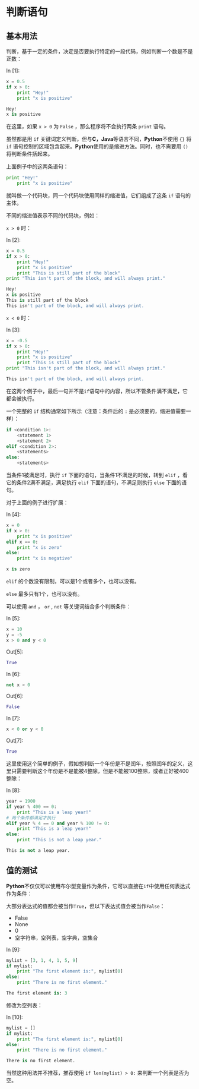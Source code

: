 # 判断语句

## 基本用法

判断，基于一定的条件，决定是否要执行特定的一段代码，例如判断一个数是不是正数：

In [1]:

```py
x = 0.5
if x > 0:
    print "Hey!"
    print "x is positive"

```

```py
Hey!
x is positive

```

在这里，如果 `x > 0` 为 `False` ，那么程序将不会执行两条 `print` 语句。

虽然都是用 `if` 关键词定义判断，但与**C，Java**等语言不同，**Python**不使用 `{}` 将 `if` 语句控制的区域包含起来。**Python**使用的是缩进方法。同时，也不需要用 `()` 将判断条件括起来。

上面例子中的这两条语句：

```py
print "Hey!"
    print "x is positive"

```

就叫做一个代码块，同一个代码块使用同样的缩进值，它们组成了这条 `if` 语句的主体。

不同的缩进值表示不同的代码块，例如：

`x > 0` 时：

In [2]:

```py
x = 0.5
if x > 0:
    print "Hey!"
    print "x is positive"
    print "This is still part of the block"
print "This isn't part of the block, and will always print."

```

```py
Hey!
x is positive
This is still part of the block
This isn't part of the block, and will always print.

```

`x < 0` 时：

In [3]:

```py
x = -0.5
if x > 0:
    print "Hey!"
    print "x is positive"
    print "This is still part of the block"
print "This isn't part of the block, and will always print."

```

```py
This isn't part of the block, and will always print.

```

在这两个例子中，最后一句并不是`if`语句中的内容，所以不管条件满不满足，它都会被执行。

一个完整的 `if` 结构通常如下所示（注意：条件后的 `:` 是必须要的，缩进值需要一样）：

```py
if <condition 1>:
    <statement 1>
    <statement 2>
elif <condition 2>: 
    <statements>
else:
    <statements> 
```

当条件1被满足时，执行 `if` 下面的语句，当条件1不满足的时候，转到 `elif` ，看它的条件2满不满足，满足执行 `elif` 下面的语句，不满足则执行 `else` 下面的语句。

对于上面的例子进行扩展：

In [4]:

```py
x = 0
if x > 0:
    print "x is positive"
elif x == 0:
    print "x is zero"
else:
    print "x is negative"

```

```py
x is zero

```

`elif` 的个数没有限制，可以是1个或者多个，也可以没有。

`else` 最多只有1个，也可以没有。

可以使用 `and` ， `or` , `not` 等关键词结合多个判断条件：

In [5]:

```py
x = 10
y = -5
x > 0 and y < 0

```

Out[5]:

```py
True
```

In [6]:

```py
not x > 0

```

Out[6]:

```py
False
```

In [7]:

```py
x < 0 or y < 0

```

Out[7]:

```py
True
```

这里使用这个简单的例子，假如想判断一个年份是不是闰年，按照闰年的定义，这里只需要判断这个年份是不是能被4整除，但是不能被100整除，或者正好被400整除：

In [8]:

```py
year = 1900
if year % 400 == 0:
    print "This is a leap year!"
# 两个条件都满足才执行
elif year % 4 == 0 and year % 100 != 0:
    print "This is a leap year!"
else:
    print "This is not a leap year."

```

```py
This is not a leap year.

```

## 值的测试

**Python**不仅仅可以使用布尔型变量作为条件，它可以直接在`if`中使用任何表达式作为条件：

大部分表达式的值都会被当作`True`，但以下表达式值会被当作`False`：

*   False
*   None
*   0
*   空字符串，空列表，空字典，空集合

In [9]:

```py
mylist = [3, 1, 4, 1, 5, 9]
if mylist:
    print "The first element is:", mylist[0]
else:
    print "There is no first element."

```

```py
The first element is: 3

```

修改为空列表：

In [10]:

```py
mylist = []
if mylist:
    print "The first element is:", mylist[0]
else:
    print "There is no first element."

```

```py
There is no first element.

```

当然这种用法并不推荐，推荐使用 `if len(mylist) > 0:` 来判断一个列表是否为空。